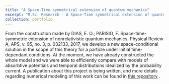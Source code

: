 ```yaml
---
title: "A Space-Time symmetrical extension of quantum mechanics"
excerpt: "M.Sc. Research - A Space-Time symmetrical extension of quantum mechanics<br/><img src='/images/time.png'  height='200' width='100'>"
collection: portfolio
---
```


From the construction made by DIAS, E. O.; PARISIO, F. Space-time-symmetric extension of nonrelativistic quantum mechanics. Physical
Review A, APS, v. 95, no. 3, p. 032133, 2017, we develop a new space-conditional solution in the scope of this theory
for a particle under initial time-dependant conditions. At the moment, we have already constructed the whole model and we were able 
to efficiently compare with models of absorbtive potentials and temporal distributions idealized by the probability current. A publication 
about this project is being written, and more details regarding numerical modeling of this work can be found in 
[this repository](https://github.com/REsteche/master_works/tree/master/programas) .
